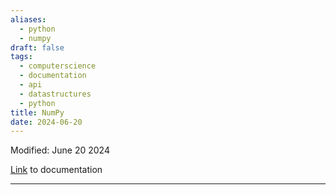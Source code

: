 ```yaml
---
aliases:
  - python
  - numpy
draft: false
tags:
  - computerscience
  - documentation
  - api
  - datastructures
  - python
title: NumPy
date: 2024-06-20
---
```

Modified: June 20 2024 

[Link](https://numpy.org/doc/stable/) to documentation

-------------------------------------------------------------------------------
